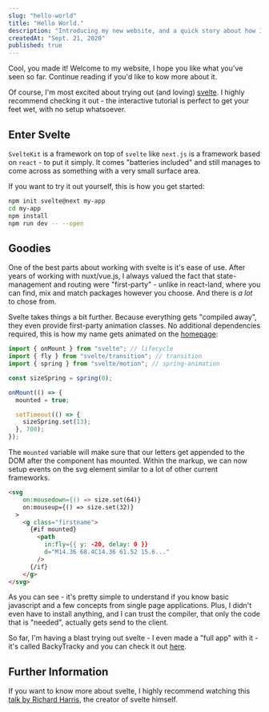 ```yaml
---
slug: "hello-world"
title: "Hello World."
description: "Introducing my new website, and a quick story about how I animated my name."
createdAt: "Sept. 21, 2020"
published: true
---
```


Cool, you made it! Welcome to my website, I hope you like what you've seen so far. Continue reading if you'd like to kow more about it.

Of course, I'm most excited about trying out (and loving) <a href="https://svelte.dev/" target="_blank">svelte</a>. I highly recommend checking it out - the interactive tutorial is perfect to get your feet wet, with no setup whatsoever.

## Enter Svelte

`SvelteKit` is a framework on top of `svelte` like `next.js` is a framework based on `react` - to put it simply.
It comes "batteries included" and still manages to come across as something with a very small surface area.

If you want to try it out yourself, this is how you get started:

```bash
npm init svelte@next my-app
cd my-app
npm install
npm run dev -- --open
```

## Goodies

One of the best parts about working with svelte is it's ease of use. After years of working with nuxt/vue.js, I always valued the fact that state-management and routing were "first-party" - unlike in react-land, where you can find, mix and match packages however you choose. And there is _a lot_ to chose from.

Svelte takes things a bit further. Because everything gets "compiled away", they even provide first-party animation classes. No additional dependencies required, this is how my name gets animated on the <a href="/">homepage</a>:

```javascript
import { onMount } from "svelte"; // lifecycle
import { fly } from "svelte/transition"; // transition
import { spring } from "svelte/motion"; // spring-animation

const sizeSpring = spring(0);

onMount(() => {
  mounted = true;

  setTimeout(() => {
    sizeSpring.set(13);
  }, 700);
});
```

The `mounted` variable will make sure that our letters get appended to the DOM after the component has mounted.
Within the markup, we can now setup events on the svg element similar to a lot of other current frameworks.

```html
<svg
    on:mousedown={() => size.set(64)}
    on:mouseup={() => size.set(32)}
  >
    <g class="firstname">
      {#if mounted}
        <path
          in:fly={{ y: -20, delay: 0 }}
          d="M14.36 68.4C14.36 61.52 15.6..."
        />
      {/if}
    </g>
</svg>
```

As you can see - it's pretty simple to understand if you know basic javascript and a few concepts from single page applications. Plus, I didn't even have to install anything, and I can trust the compiler, that only the code that is "needed", actually gets send to the client.

So far, I'm having a blast trying out svelte - I even made a "full app" with it - it's called BackyTracky and you can check it out <a href="https://backytracky.com/" target="_blank">here</a>.

## Further Information

If you want to know more about svelte, I highly recommend watching this <a href="https://www.youtube.com/watch?v=AdNJ3fydeao" target="_blank">talk by Richard Harris</a>, the creator of svelte himself.
